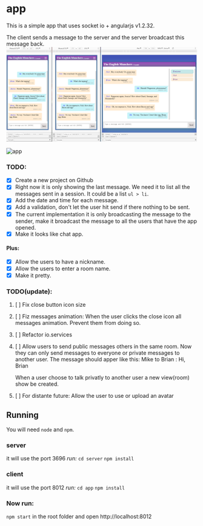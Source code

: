 
# app
This is a simple app that uses socket io + angularjs v1.2.32.

The client sends a message to the server and the server broadcast this message back.
![Screenshot](prints/chat-001.png)

![app](http://g.recordit.co/2hAmZVsMR7.gif)

### TODO:
- [x] Create a new project on Github
- [x] Right now it is only showing the last message. We need it to list all the messages sent in a session. It could be a list `ul > li`.
- [x] Add the date and time for each message.
- [x] Add a validation, don't let the user hit send if there nothing to be sent.
- [x] The current implementation it is only broadcasting the message to the sender, make it broadcast the message to all the users that have the app opened.
- [x] Make it looks like chat app.

#### Plus:
- [x] Allow the users to have a nickname.
- [x] Allow the users to enter a room name.
- [x] Make it pretty.

### TODO(update):
1) [ ] Fix close button icon size
2) [ ] Fiz messages animation:
        When the user clicks the close icon all messages animation. Prevent them from doing so.
3) [ ] Refactor io.services
4) [ ] Allow users to send public messages others in the same room. Now they can only send messages to everyone or private messages to another user.
    The message should apper like this: 
    Mike to Brian : Hi, Brian

    When a user choose to talk privatly to another user a new view(room) show be created.
5) [ ] For distante future: Allow the user to use or upload an avatar


## Running

You will need `node` and `npm`.

### server
it will use the port 3696
*run:*
`cd server`
`npm install`

### client
it will use the port 8012
*run:*
`cd app`
`npm install`

### Now run:
`npm start` in the root folder and open http://localhost:8012
